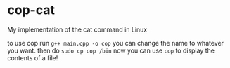 # cop-cat
My implementation of the cat command in Linux

to use cop run `g++ main.cpp -o cop`
you can change the name to whatever you want.
then do `sudo cp cop /bin`
now you can use `cop` to display the contents of a file!
